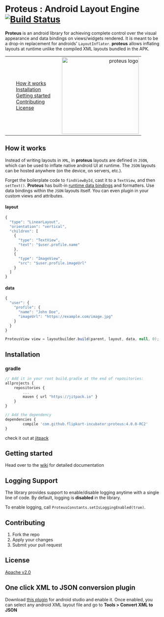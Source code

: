 Proteus : Android Layout Engine  [![Build Status](https://travis-ci.org/flipkart-incubator/proteus.svg?branch=master)](https://travis-ci.org/flipkart-incubator/proteus)
=====================

**Proteus** is an android library for achieving complete control over the visual appearance and data bindings on views/widgets rendered. It is meant to be a drop-in replacement for androids' `LayoutInflater`. **proteus** allows inflating layouts at runtime unlike the compiled XML layouts bundled in the APK.

<table>
  <tr style="border: 0px;">
    <td style="border: 0px;">
      <ul class="task-list">
        <li><a href="#how-it-works">How it works</a></li>
        <li><a href="#installation">Installation</a></li>
        <li><a href="#getting-started">Getting started</a></li>
        <li><a href="#contributing">Contributing</a></li>
        <li><a href="#license">License</a></li>
      </ul>
    </td>
    <td style="width:60%; border: 0px; text-align:right;">
      <img alt="proteus logo" src="https://github.com/flipkart-incubator/proteus/blob/master/assets/proteus-logo.png" width="250px"/>
    </td>
  </tr>
</table>

## How it works

Instead of writing layouts in `XML`, in **proteus** layouts are defined in `JSON`, which can be used to inflate native android UI at runtime. The `JSON` layouts can be hosted anywhere (on the device, on servers, etc.).

Forget the boilerplate code to `findViewById`, cast it to a `TextView`, and then `setText()`. **Proteus** has built-in [runtime data bindings](https://github.com/flipkart-incubator/proteus/wiki/Data-Bindings) and formatters. Use data bindings within the `JSON` layouts itself. You can even plugin in your custom views and attributes.

#### layout

```javascript
{
  "type": "LinearLayout",
  "orientation": "vertical",
  "children": [
    {
      "type": "TextView",
      "text": "$user.profile.name"
    },
    {
      "type": "ImageView",
      "src": "$user.profile.imageUrl"
    }
  ]
}
```

#### data

```javascript
{
  "user": {
    "profile": {
      "name": "John Doe",
      "imageUrl": "https://example.com/image.jpg"
    }
  }
}
```

```java
ProteusView view = layoutbuilder.build(parent, layout, data, null, 0);
```

## Installation

### gradle

```javascript
// Add it in your root build.gradle at the end of repositories:
allprojects {
	repositories {
		...
		maven { url "https://jitpack.io" }
	}
}

// Add the dependency
dependencies {
        compile 'com.github.flipkart-incubator:proteus:4.0.0-RC2'
}
```

check it out at [jitpack](https://jitpack.io/#flipkart-incubator/proteus/4.0.0-RC1)

## Getting started

Head over to the [wiki](https://github.com/flipkart-incubator/proteus/wiki) for detailed documentation

## Logging Support

The library provides support to enable/disable logging anytime with a single line of code. By default, logging is **disabled** in the library. 

To enable logging, call `ProteusConstants.setIsLoggingEnabled(true)`.

## Contributing

1. Fork the repo
2. Apply your changes
3. Submit your pull request

## License

[Apache v2.0](https://github.com/flipkart-incubator/proteus/blob/master/LICENSE)

## One click XML to JSON conversion plugin

Download [this plugin](https://github.com/flipkart-incubator/android-studio-proteus-plugin/blob/master/Plugin/Plugin.jar) for android studio and enable it. Once enabled, you can select any android XML layout file and go to **Tools > Convert XML to JSON**
